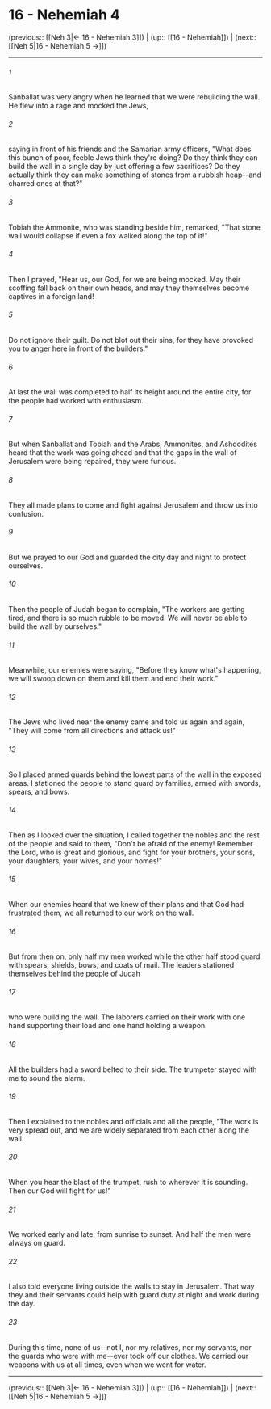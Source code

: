# 16 - Nehemiah 4

(previous:: [[Neh 3|← 16 - Nehemiah 3]]) | (up:: [[16 - Nehemiah]]) | (next:: [[Neh 5|16 - Nehemiah 5 →]])

***


###### 1 
Sanballat was very angry when he learned that we were rebuilding the wall. He flew into a rage and mocked the Jews, 

###### 2 
saying in front of his friends and the Samarian army officers, "What does this bunch of poor, feeble Jews think they're doing? Do they think they can build the wall in a single day by just offering a few sacrifices? Do they actually think they can make something of stones from a rubbish heap--and charred ones at that?" 

###### 3 
Tobiah the Ammonite, who was standing beside him, remarked, "That stone wall would collapse if even a fox walked along the top of it!" 

###### 4 
Then I prayed, "Hear us, our God, for we are being mocked. May their scoffing fall back on their own heads, and may they themselves become captives in a foreign land! 

###### 5 
Do not ignore their guilt. Do not blot out their sins, for they have provoked you to anger here in front of the builders." 

###### 6 
At last the wall was completed to half its height around the entire city, for the people had worked with enthusiasm. 

###### 7 
But when Sanballat and Tobiah and the Arabs, Ammonites, and Ashdodites heard that the work was going ahead and that the gaps in the wall of Jerusalem were being repaired, they were furious. 

###### 8 
They all made plans to come and fight against Jerusalem and throw us into confusion. 

###### 9 
But we prayed to our God and guarded the city day and night to protect ourselves. 

###### 10 
Then the people of Judah began to complain, "The workers are getting tired, and there is so much rubble to be moved. We will never be able to build the wall by ourselves." 

###### 11 
Meanwhile, our enemies were saying, "Before they know what's happening, we will swoop down on them and kill them and end their work." 

###### 12 
The Jews who lived near the enemy came and told us again and again, "They will come from all directions and attack us!" 

###### 13 
So I placed armed guards behind the lowest parts of the wall in the exposed areas. I stationed the people to stand guard by families, armed with swords, spears, and bows. 

###### 14 
Then as I looked over the situation, I called together the nobles and the rest of the people and said to them, "Don't be afraid of the enemy! Remember the Lord, who is great and glorious, and fight for your brothers, your sons, your daughters, your wives, and your homes!" 

###### 15 
When our enemies heard that we knew of their plans and that God had frustrated them, we all returned to our work on the wall. 

###### 16 
But from then on, only half my men worked while the other half stood guard with spears, shields, bows, and coats of mail. The leaders stationed themselves behind the people of Judah 

###### 17 
who were building the wall. The laborers carried on their work with one hand supporting their load and one hand holding a weapon. 

###### 18 
All the builders had a sword belted to their side. The trumpeter stayed with me to sound the alarm. 

###### 19 
Then I explained to the nobles and officials and all the people, "The work is very spread out, and we are widely separated from each other along the wall. 

###### 20 
When you hear the blast of the trumpet, rush to wherever it is sounding. Then our God will fight for us!" 

###### 21 
We worked early and late, from sunrise to sunset. And half the men were always on guard. 

###### 22 
I also told everyone living outside the walls to stay in Jerusalem. That way they and their servants could help with guard duty at night and work during the day. 

###### 23 
During this time, none of us--not I, nor my relatives, nor my servants, nor the guards who were with me--ever took off our clothes. We carried our weapons with us at all times, even when we went for water.

***

(previous:: [[Neh 3|← 16 - Nehemiah 3]]) | (up:: [[16 - Nehemiah]]) | (next:: [[Neh 5|16 - Nehemiah 5 →]])
